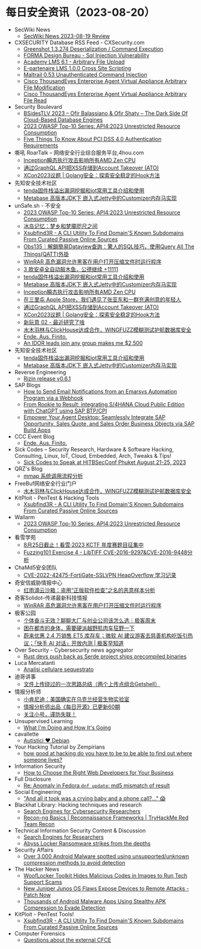 # 每日安全资讯（2023-08-20）

- SecWiki News
  - [SecWiki News 2023-08-19 Review](http://www.sec-wiki.com/?2023-08-19)
- CXSECURITY Database RSS Feed - CXSecurity.com
  - [Greenshot 1.3.274 Deserialization / Command Execution](https://cxsecurity.com/issue/WLB-2023080079)
  - [FORMA Design Bureau - Sql Injection Vulnerability](https://cxsecurity.com/issue/WLB-2023080078)
  - [Academy LMS 6.1 - Arbitrary File Upload](https://cxsecurity.com/issue/WLB-2023080077)
  - [E-partenaire LMS 1.0.0 Cross Site Scripting](https://cxsecurity.com/issue/WLB-2023080076)
  - [Maltrail 0.53 Unauthenticated Command Injection](https://cxsecurity.com/issue/WLB-2023080075)
  - [Cisco ThousandEyes Enterprise Agent Virtual Appliance Arbitrary File Modification](https://cxsecurity.com/issue/WLB-2023080074)
  - [Cisco ThousandEyes Enterprise Agent Virtual Appliance Arbitrary File Read](https://cxsecurity.com/issue/WLB-2023080073)
- Security Boulevard
  - [BSidesTLV 2023 – Ofir Balassiano & Ofir Shaty – The Dark Side Of Cloud-Based Database Engines](https://securityboulevard.com/2023/08/bsidestlv-2023-ofir-balassiano-ofir-shaty-the-dark-side-of-cloud-based-database-engines/)
  - [2023 OWASP Top-10 Series: API4:2023 Unrestricted Resource Consumption](https://securityboulevard.com/2023/08/2023-owasp-top-10-series-api42023-unrestricted-resource-consumption/)
  - [Five Things To Know About PCI DSS 4.0 Authentication Requirements](https://securityboulevard.com/2023/08/five-things-to-know-about-pci-dss-4-0-authentication-requirements/)
- 嘶吼 RoarTalk – 网络安全行业综合服务平台,4hou.com
  - [Inception瞬态执行攻击影响所有AMD Zen CPU](https://www.4hou.com/posts/EXXY)
  - [通过GraphQL API把XSS存储到Account Takeover (ATO)](https://www.4hou.com/posts/m00G)
  - [XCon2023议题 | Golang安全：探索安全稳定的Hook方法](https://www.4hou.com/posts/9ABB)
- 先知安全技术社区
  - [tenda固件栈溢出漏洞挖掘和iot常用工具介绍和使用](https://xz.aliyun.com/t/12793)
  - [Metabase 高版本JDK下 嵌入式Jetty中的Customizer内存马实现](https://xz.aliyun.com/t/12792)
- unSafe.sh - 不安全
  - [2023 OWASP Top-10 Series: API4:2023 Unrestricted Resource Consumption](https://buaq.net/go-174832.html)
  - [冰岛记忆：梦乡和梦魇咫尺之间](https://buaq.net/go-174831.html)
  - [Xsubfind3R - A CLI Utility To Find Domain'S Known Subdomains From Curated Passive Online Sources](https://buaq.net/go-174833.html)
  - [Obs135｜解鎖簡易Dataview查詢：驚人的SQL技巧，使用Query All The Things(QATT)外掛](https://buaq.net/go-174827.html)
  - [WinRAR 高危漏洞允许黑客在用户打开压缩文件时运行程序](https://buaq.net/go-174834.html)
  - [3 款安卓全自动敲木鱼，公德继续 +11111](https://buaq.net/go-174822.html)
  - [tenda固件栈溢出漏洞挖掘和iot常用工具介绍和使用](https://buaq.net/go-174824.html)
  - [Metabase 高版本JDK下 嵌入式Jetty中的Customizer内存马实现](https://buaq.net/go-174825.html)
  - [Inception瞬态执行攻击影响所有AMD Zen CPU](https://buaq.net/go-174820.html)
  - [在三里屯 Apple Store，我们遇见了张亚东和一群充满创意的年轻人](https://buaq.net/go-174819.html)
  - [通过GraphQL API把XSS存储到Account Takeover (ATO)](https://buaq.net/go-174815.html)
  - [XCon2023议题 | Golang安全：探索安全稳定的Hook方法](https://buaq.net/go-174816.html)
  - [新玩意 02 - 最近研究了啥](https://buaq.net/go-174817.html)
  - [水木羽林与ClickHouse达成合作，WINGFUZZ模糊测试护航数据库安全](https://buaq.net/go-174836.html)
  - [Ende. Aus. Finito.](https://buaq.net/go-174848.html)
  - [An IDOR leads join any group makes me $2,500](https://buaq.net/go-174802.html)
- 先知安全技术社区
  - [tenda固件栈溢出漏洞挖掘和iot常用工具介绍和使用](https://xz.aliyun.com/t/12793)
  - [Metabase 高版本JDK下 嵌入式Jetty中的Customizer内存马实现](https://xz.aliyun.com/t/12792)
- Reverse Engineering
  - [Rizin release v0.6.1](https://www.reddit.com/r/ReverseEngineering/comments/15vqqcv/rizin_release_v061/)
- SAP Blogs
  - [How to Send Email Notifications from an Emarsys Automation Program via a Webhook](https://blogs.sap.com/2023/08/19/how-to-send-email-notifications-from-an-emarsys-automation-program-via-a-webhook/)
  - [From Rookie to Result: integrating S/4HANA Cloud Public Edition with ChatGPT using SAP BTP/CPI](https://blogs.sap.com/2023/08/19/from-rookie-to-result-integrating-s-4hana-cloud-public-edition-with-chatgpt-using-sap-btp-cpi/)
  - [Empower Your Agent Desktop: Seamlessly Integrate SAP Opportunity, Sales Quote, and Sales Order Business Objects via SAP Build Apps](https://blogs.sap.com/2023/08/19/integrate-sap-functions-like-opportunity-management-sales-quote-creation-and-sales-order-processing-into-the-agent-desktop-via-sap-build-apps/)
- CCC Event Blog
  - [Ende. Aus. Finito.](https://events.ccc.de/2023/08/19/camp23-endeausfinito/)
- Sick Codes – Security Research, Hardware & Software Hacking, Consulting, Linux, IoT, Cloud, Embedded, Arch, Tweaks & Tips!
  - [Sick Codes to Speak at HITBSecConf Phuket August 21-25, 2023](https://sick.codes/sick-codes-to-speak-at-hitbsecconf-phuket-august-21-25-2023/)
- QRZ's Blog
  - [mmap 系统调用流程分析](https://5ec.top/post/2023-mmap-1/)
- FreeBuf网络安全行业门户
  - [水木羽林与ClickHouse达成合作，WINGFUZZ模糊测试护航数据库安全](https://www.freebuf.com/news/375467.html)
- KitPloit - PenTest & Hacking Tools
  - [Xsubfind3R - A CLI Utility To Find Domain'S Known Subdomains From Curated Passive Online Sources](http://www.kitploit.com/2023/08/xsubfind3r-cli-utility-to-find-domains.html)
- Wallarm
  - [2023 OWASP Top-10 Series: API4:2023 Unrestricted Resource Consumption](https://lab.wallarm.com/api42023-unrestricted-resource-consumption/)
- 看雪学苑
  - [8月25日截止！看雪·2023 KCTF 年度赛题目征集中](https://mp.weixin.qq.com/s?__biz=MjM5NTc2MDYxMw==&mid=2458513713&idx=1&sn=935e4f0f2e585765154e60e7294631be&chksm=b18ec1bb86f948ad6ad8197f698856872b0dd593a5f3446f7c90fd158a80dac976f2b0aba20c&scene=58&subscene=0#rd)
  - [Fuzzing101 Exercise 4 - LibTIFF CVE-2016-9297&CVE-2016-9448分析](https://mp.weixin.qq.com/s?__biz=MjM5NTc2MDYxMw==&mid=2458513713&idx=2&sn=cad5fa8eaf17f525b1ef7e6b4b53a00d&chksm=b18ec1bb86f948ad847e9ed538f3c1f2780bf8314117555ec06dd10a85c35dbda575e7e7790c&scene=58&subscene=0#rd)
- ChaMd5安全团队
  - [CVE-2022-42475-FortiGate-SSLVPN HeapOverflow 学习记录](https://mp.weixin.qq.com/s?__biz=MzIzMTc1MjExOQ==&mid=2247509314&idx=1&sn=e37d29fb0e24cce3ba88fe0a9d88ba04&chksm=e89d8d9adfea048c6b33f9ab9e9726d684009303b381dc6bd6b0705db91d88bf0114d8990d54&scene=58&subscene=0#rd)
- 奇安信威胁情报中心
  - [红雨滴云沙箱：盗用“正版软件检查”之名的恶意样本分析](https://mp.weixin.qq.com/s?__biz=MzI2MDc2MDA4OA==&mid=2247507783&idx=1&sn=baecf32f1f5a89b02a17d3acca63253e&chksm=ea662830dd11a1266cc2a25bfa1f6aba321d823e31e9cbe438b2adda8863df85e2092cf81d3d&scene=58&subscene=0#rd)
- 奇客Solidot–传递最新科技情报
  - [WinRAR 高危漏洞允许黑客在用户打开压缩文件时运行程序](https://www.solidot.org/story?sid=75841)
- 极客公园
  - [个体奋斗无效？聊聊大厂与创业公司该怎么选｜极客周末](https://mp.weixin.qq.com/s?__biz=MTMwNDMwODQ0MQ==&mid=2653007515&idx=1&sn=d089ce46324e920e22c599a48bc93b5a&chksm=7e54d32d49235a3b193431d522231a027b2ee1be34a58146876aaf6dfcaa298e2265aa547a38&scene=58&subscene=0#rd)
  - [困在都市的身体，需要硬派越野肌肉车狂野一下](https://mp.weixin.qq.com/s?__biz=MTMwNDMwODQ0MQ==&mid=2653007514&idx=1&sn=93ed9caa7f917a574a6a5e00868150a3&chksm=7e54d32c49235a3a35a72430d0f71c144264cfed00f9a4f6c09259925db49799f485345bc586&scene=58&subscene=0#rd)
  - [蔚来优惠 2.4 万销售 ET5 库存车；微软 AI 建议游客去慈善机构吃饭引热议；「快手 AI 对话」开放内测 | 极客早知道](https://mp.weixin.qq.com/s?__biz=MTMwNDMwODQ0MQ==&mid=2653007492&idx=1&sn=80a164fea9b32d9c314466ed3c856ea6&chksm=7e54d33249235a2481fff134afdec9cb633c3daeb4397be0a2da8cebe47ed8514e50b6fc1a51&scene=58&subscene=0#rd)
- Over Security - Cybersecurity news aggregator
  - [Rust devs push back as Serde project ships precompiled binaries](https://www.bleepingcomputer.com/news/security/rust-devs-push-back-as-serde-project-ships-precompiled-binaries/)
- Luca Mercatanti
  - [Analisi cellulare sequestrato](https://luca-mercatanti.com/analisi-cellulare-sequestrato/?utm_source=rss&utm_medium=rss&utm_campaign=analisi-cellulare-sequestrato)
- 迪哥讲事
  - [文件上传绕过的一次思路总结（两个上传点组合Getshell）](https://mp.weixin.qq.com/s?__biz=MzIzMTIzNTM0MA==&mid=2247491618&idx=1&sn=a55381f82cd4f7d6e2bcd9c6c368b461&chksm=e8a5ea41dfd26357d2f532034f4ee3d0f6027c3e1ebc70e1aaf5a75fa70c0270d6ada8907d0c&scene=58&subscene=0#rd)
- 情报分析师
  - [小肯尼迪：美国确实在乌克兰经营生物实验室](https://mp.weixin.qq.com/s?__biz=MzA3Mjc1MTkwOA==&mid=2650537013&idx=1&sn=c302f02178de1870550736ea4b57a53d&chksm=8716d27eb0615b6883142281bb8dbfe22caef88a3205519cf9a51a8d90c9a346301b76b50e12&scene=58&subscene=0#rd)
  - [情报分析师出品《每日开源》已更新60期](https://mp.weixin.qq.com/s?__biz=MzA3Mjc1MTkwOA==&mid=2650537013&idx=2&sn=f2437ea928fb77ce1259bc771e44ac4c&chksm=8716d27eb0615b68edab6af5bd576e4f133f481aca04a5bf6cf74d7ec866506cb4464d39f930&scene=58&subscene=0#rd)
  - [关注小号，谨防失联！](https://mp.weixin.qq.com/s?__biz=MzA3Mjc1MTkwOA==&mid=2650537013&idx=3&sn=8a7f7a1c806b2c88dbac7d611bea4285&chksm=8716d27eb0615b68e26d34e6b4536ac9e55fac89b96172d008dbaf5d748e3a82f2343ac9d2b6&scene=58&subscene=0#rd)
- Unsupervised Learning
  - [What I'm Doing and How It's Going](https://danielmiessler.com/p/what-im-doing-how-its-going)
- cavallette
  - [Autistici ❤️ Debian](https://cavallette.noblogs.org/2023/08/9855)
- Your Hacking Tutorial by Zempirians
  - [how good at hacking do you have to be to be able to find out where someone lives?](https://www.reddit.com/r/HowToHack/comments/15v4qky/how_good_at_hacking_do_you_have_to_be_to_be_able/)
- Information Security
  - [How to Choose the Right Web Developers for Your Business](https://www.reddit.com/r/Information_Security/comments/15vbyvk/how_to_choose_the_right_web_developers_for_your/)
- Full Disclosure
  - [Re: Anomaly in Fedora `dnf update`: md5 mismatch of result](https://seclists.org/fulldisclosure/2023/Aug/22)
- Social Engineering
  - ["And all it took was a crying baby and a phone call?..." 😱](https://www.reddit.com/r/SocialEngineering/comments/15vidds/and_all_it_took_was_a_crying_baby_and_a_phone_call/)
- Blackhat Library: Hacking techniques and research
  - [Search Engines for Cybersecurity Researchers](https://www.reddit.com/r/blackhat/comments/15vgz0x/search_engines_for_cybersecurity_researchers/)
  - [Recon-ng Basics | Reconnaissance Frameworks | TryHackMe Red Team Recon](https://www.reddit.com/r/blackhat/comments/15vnw3c/reconng_basics_reconnaissance_frameworks/)
- Technical Information Security Content & Discussion
  - [Search Engines for Researchers](https://www.reddit.com/r/netsec/comments/15vgq5g/search_engines_for_researchers/)
  - [Abyss Locker Ransomware strikes from the depths](https://www.reddit.com/r/netsec/comments/15v23la/abyss_locker_ransomware_strikes_from_the_depths/)
- Security Affairs
  - [Over 3,000 Android Malware spotted using unsupported/unknown compression methods to avoid detection](https://securityaffairs.com/149678/malware/android-malware-using-unsupported-unknown-compression.html)
- The Hacker News
  - [WoofLocker Toolkit Hides Malicious Codes in Images to Run Tech Support Scams](https://thehackernews.com/2023/08/wooflocker-toolkit-hides-malicious.html)
  - [New Juniper Junos OS Flaws Expose Devices to Remote Attacks - Patch Now](https://thehackernews.com/2023/08/new-juniper-junos-os-flaws-expose.html)
  - [Thousands of Android Malware Apps Using Stealthy APK Compression to Evade Detection](https://thehackernews.com/2023/08/thousands-of-android-malware-apps-using.html)
- KitPloit - PenTest Tools!
  - [Xsubfind3R - A CLI Utility To Find Domain'S Known Subdomains From Curated Passive Online Sources](http://www.kitploit.com/2023/08/xsubfind3r-cli-utility-to-find-domains.html)
- Computer Forensics
  - [Questions about the external CFCE](https://www.reddit.com/r/computerforensics/comments/15vg2e6/questions_about_the_external_cfce/)
